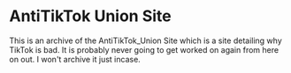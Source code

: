 # AntiTikTok Union Site
This is an archive of the AntiTikTok_Union Site which is a site detailing why TikTok is bad. It is probably never going to get worked on again from here on out. I won't archive it just incase.
